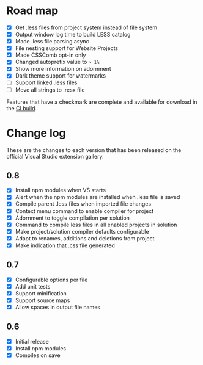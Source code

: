 # Road map

- [x] Get .less files from project system instead of file system
- [x] Output window log time to build LESS catalog
- [x] Made .less file parsing async
- [x] File nesting support for Website Projects
- [x] Made CSSComb opt-in only
- [x] Changed autoprefix value to `> 1%`
- [x] Show more information on adornment
- [x] Dark theme support for watermarks
- [ ] Support linked .less files
- [ ] Move all strings to .resx file

Features that have a checkmark are complete and available for
download in the
[CI build](http://vsixgallery.com/extension/7df8a985-0e26-4aab-95fc-f48ee61b086a/).

# Change log

These are the changes to each version that has been released
on the official Visual Studio extension gallery.

## 0.8

- [x] Install npm modules when VS starts
- [x] Alert when the npm modules are installed when .less file is saved
- [x] Compile parent .less files when imported file changes
- [x] Context menu command to enable compiler for project
- [x] Adornment to toggle compilation per solution
- [x] Command to compile less files in all enabled projects in solution
- [x] Make project/solution compiler defaults configurable
- [x] Adapt to renames, additions and deletions from project
- [x] Make indication that .css file generated

## 0.7

- [x] Configurable options per file
- [x] Add unit tests
- [x] Support minification
- [x] Support source maps
- [x] Allow spaces in output file names

## 0.6

- [x] Initial release
- [x] Install npm modules
- [x] Compiles on save
